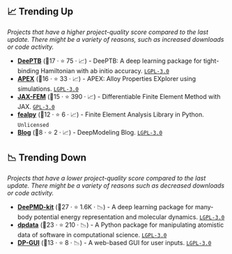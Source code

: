 ## 📈 Trending Up

_Projects that have a higher project-quality score compared to the last update. There might be a variety of reasons, such as increased downloads or code activity._

- <b><a href="https://github.com/deepmodeling/DeePTB">DeePTB</a></b> (🥈17 ·  ⭐ 75 · 📈) - DeePTB: A deep learning package for tight-binding Hamiltonian with ab initio accuracy. <code><a href="http://bit.ly/37RvQcA">LGPL-3.0</a></code>
- <b><a href="https://github.com/deepmodeling/APEX">APEX</a></b> (🥈16 ·  ⭐ 33 · 📈) - APEX: Alloy Properties EXplorer using simulations. <code><a href="http://bit.ly/37RvQcA">LGPL-3.0</a></code>
- <b><a href="https://github.com/deepmodeling/jax-fem">JAX-FEM</a></b> (🥈15 ·  ⭐ 390 · 📈) - Differentiable Finite Element Method with JAX. <code><a href="http://bit.ly/2M0xdwT">GPL-3.0</a></code>
- <b><a href="https://github.com/deepmodeling/fealpy">fealpy</a></b> (🥉12 ·  ⭐ 6 · 📈) - Finite Element Analysis Library in Python. <code>Unlicensed</code>
- <b><a href="https://github.com/deepmodeling/blog">Blog</a></b> (🥉8 ·  ⭐ 2 · 📈) - DeepModeling Blog. <code><a href="http://bit.ly/37RvQcA">LGPL-3.0</a></code>

## 📉 Trending Down

_Projects that have a lower project-quality score compared to the last update. There might be a variety of reasons such as decreased downloads or code activity._

- <b><a href="https://github.com/deepmodeling/deepmd-kit">DeePMD-kit</a></b> (🥇27 ·  ⭐ 1.6K · 📉) - A deep learning package for many-body potential energy representation and molecular dynamics. <code><a href="http://bit.ly/37RvQcA">LGPL-3.0</a></code>
- <b><a href="https://github.com/deepmodeling/dpdata">dpdata</a></b> (🥇23 ·  ⭐ 210 · 📉) - A Python package for manipulating atomistic data of software in computational science. <code><a href="http://bit.ly/37RvQcA">LGPL-3.0</a></code>
- <b><a href="https://github.com/deepmodeling/dpgui">DP-GUI</a></b> (🥈13 ·  ⭐ 8 · 📉) - A web-based GUI for user inputs. <code><a href="http://bit.ly/37RvQcA">LGPL-3.0</a></code>

